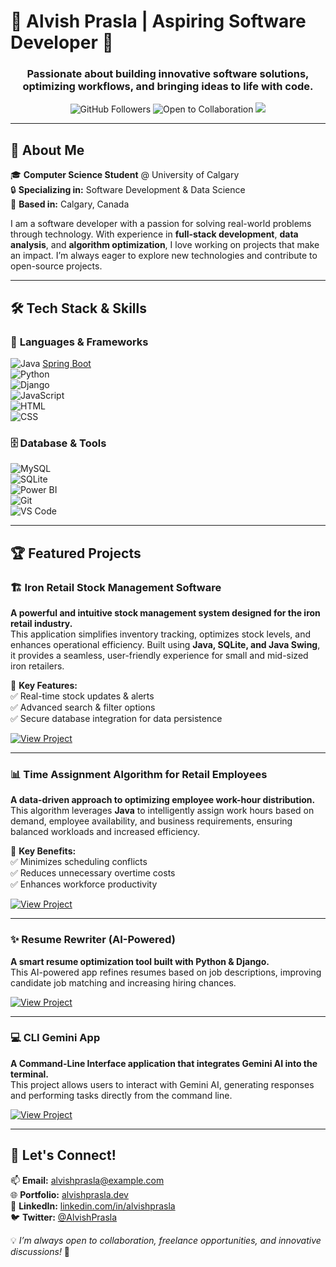# 🌟 Alvish Prasla | Aspiring Software Developer 🚀  

<h3 align="center">Passionate about building innovative software solutions, optimizing workflows, and bringing ideas to life with code.</h3>

<p align="center">
  <img src="https://img.shields.io/github/followers/alvishprasla11?style=flat-square&logo=github" alt="GitHub Followers">
  <img src="https://img.shields.io/badge/Open%20to%20Collaboration-Yes-brightgreen?style=flat-square" alt="Open to Collaboration">
  <img src="https://img.shields.io/badge/Status-Active-blue?style=flat-square">
</p>

---

## 🚀 About Me  
🎓 **Computer Science Student** @ University of Calgary  
🔒 **Specializing in:** Software Development & Data Science  
📍 **Based in:** Calgary, Canada  

I am a software developer with a passion for solving real-world problems through technology. With experience in **full-stack development**, **data analysis**, and **algorithm optimization**, I love working on projects that make an impact. I’m always eager to explore new technologies and contribute to open-source projects.  

---

## 🛠️ Tech Stack & Skills  

### 🚀 **Languages & Frameworks**  
![Java](https://img.shields.io/badge/Java-%23ED8B00.svg?style=for-the-badge&logo=openjdk&logoColor=white)  [Spring Boot](https://img.shields.io/badge/Spring%20Boot-6DB33F?style=for-the-badge&logo=springboot&logoColor=white)  
![Python](https://img.shields.io/badge/Python-3776AB?style=for-the-badge&logo=python&logoColor=white)  
![Django](https://img.shields.io/badge/Django-092E20?style=for-the-badge&logo=django&logoColor=white)  
![JavaScript](https://img.shields.io/badge/JavaScript-F7DF1E?style=for-the-badge&logo=javascript&logoColor=black)  
![HTML](https://img.shields.io/badge/HTML-E34F26?style=for-the-badge&logo=html5&logoColor=white)  
![CSS](https://img.shields.io/badge/CSS-1572B6?style=for-the-badge&logo=css3&logoColor=white)  

### 🗄️ **Database & Tools**  
![MySQL](https://img.shields.io/badge/MySQL-4479A1?style=for-the-badge&logo=mysql&logoColor=white)  
![SQLite](https://img.shields.io/badge/SQLite-003B57?style=for-the-badge&logo=sqlite&logoColor=white)  
![Power BI](https://img.shields.io/badge/Power%20BI-F2C811?style=for-the-badge&logo=powerbi&logoColor=black)  
![Git](https://img.shields.io/badge/Git-F05032?style=for-the-badge&logo=git&logoColor=white)  
![VS Code](https://img.shields.io/badge/VS%20Code-007ACC?style=for-the-badge&logo=visualstudiocode&logoColor=white)  

---

## 🏆 Featured Projects  

### 🏗️ Iron Retail Stock Management Software  
**A powerful and intuitive stock management system designed for the iron retail industry.**  
This application simplifies inventory tracking, optimizes stock levels, and enhances operational efficiency. Built using **Java, SQLite, and Java Swing**, it provides a seamless, user-friendly experience for small and mid-sized iron retailers.  

🔹 **Key Features:**  
✅ Real-time stock updates & alerts  
✅ Advanced search & filter options  
✅ Secure database integration for data persistence  

[![View Project](https://img.shields.io/badge/GitHub-View_Project-blue?style=for-the-badge&logo=github)](https://github.com/alvishprasla11/StockManagementSoftwareForIronRetailBusinesses)  

---

### 📊 Time Assignment Algorithm for Retail Employees  
**A data-driven approach to optimizing employee work-hour distribution.**  
This algorithm leverages **Java** to intelligently assign work hours based on demand, employee availability, and business requirements, ensuring balanced workloads and increased efficiency.  

🔹 **Key Benefits:**  
✅ Minimizes scheduling conflicts  
✅ Reduces unnecessary overtime costs  
✅ Enhances workforce productivity  

[![View Project](https://img.shields.io/badge/GitHub-View_Project-blue?style=for-the-badge&logo=github)](https://github.com/alvishprasla11/StockManagementSoftwareForIronRetailBusinesses)  

---

### ✨ Resume Rewriter (AI-Powered)  
**A smart resume optimization tool built with Python & Django.**  
This AI-powered app refines resumes based on job descriptions, improving candidate job matching and increasing hiring chances.  

[![View Project](https://img.shields.io/badge/GitHub-View_Project-purple?style=for-the-badge&logo=github)](https://github.com/alvishprasla11/ResumeRewriterAI)  

---

### 💻 CLI Gemini App  
**A Command-Line Interface application that integrates Gemini AI into the terminal.**  
This project allows users to interact with Gemini AI, generating responses and performing tasks directly from the command line.  

[![View Project](https://img.shields.io/badge/GitHub-View_Project-orange?style=for-the-badge&logo=github)](https://github.com/alvishprasla11/CLI-Gemini-App)  

---

## 🤝 Let's Connect!  
📫 **Email:** alvishprasla@example.com  
🌐 **Portfolio:** [alvishprasla.dev](https://alvishprasla.dev)  
💼 **LinkedIn:** [linkedin.com/in/alvishprasla](https://linkedin.com/in/alvishprasla)  
🐦 **Twitter:** [@AlvishPrasla](https://twitter.com/AlvishPrasla)  

💡 *I’m always open to collaboration, freelance opportunities, and innovative discussions!* 🚀
